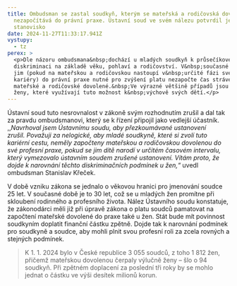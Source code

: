 ```yaml
---
title: Ombudsman se zastal soudkyň, kterým se mateřská a rodičovská dovolená
  nezapočítává do právní praxe. Ústavní soud ve svém nálezu potvrdil jeho
  stanovisko
date: 2024-11-27T11:33:17.941Z
vystupy:
  - tz
perex: >
  <p>Dle názoru ombudsmana&nbsp;dochází u mladých soudkyň k průsečíkové
  diskriminaci na základě věku, pohlaví a rodičovství. V&nbsp;současné době se
  jim (pokud na mateřskou a rodičovskou nastoupí v&nbsp;určité fázi své pracovní
  kariéry) do právní praxe nutné pro zvýšení platu nezapočte čas strávený na
  mateřské a rodičovské dovolené.&nbsp;Ve výrazné většině případů jsou to právě
  ženy, které využívají tuto možnost k&nbsp;výchově svých dětí.</p>
---
```

<p>Ústavní soud tuto nesrovnalost v&nbsp;zákoně svým rozhodnutím zrušil a dal tak za pravdu ombudsmanovi, který se k řízení připojil jako vedlejší účastník. ,,<em>Navrhoval jsem Ústavnímu soudu, aby přezkoumávané ustanovení zrušil.&nbsp;Považuji za nelogické, aby mladé soudkyně, které si zvolí tuto kariérní cestu, neměly započteny mateřskou a rodičovskou dovolenou do své profesní praxe, pokud se jim dítě narodí v&nbsp;určitém časovém intervalu, který vymezovalo ústavním soudem zrušené ustanovení. Vítám proto, že dojde k&nbsp;narovnání těchto diskriminačních podmínek u žen,&ldquo; </em>uvedl ombudsman Stanislav Křeček.</p>

<p>V&nbsp;době vzniku zákona se jednalo o věkovou hranici pro jmenování soudce 25 let. V&nbsp;současné době je to 30 let, což se u mladých žen promítne při skloubení rodinného a profesního života. Nález Ústavního soudu konstatuje, že zákonodárci měli již při úpravě zákona o platu soudců pamatovat na započtení mateřské dovolené do praxe také u žen. Stát bude mít povinnost soudkyním doplatit finanční částku zpětně.<em> </em>Dojde tak k&nbsp;narovnání podmínek pro soudkyně a soudce, aby mohli plnit svou profesní roli za zcela rovných a stejných podmínek.</p>

<blockquote>
<p>K&nbsp;1. 1. 2024 bylo v&nbsp;České republice 3&nbsp;055 soudců, z&nbsp;toho 1&nbsp;812 žen, přičemž mateřskou dovolenou čerpaly výlučně ženy &ndash; šlo o 94 soudkyň. Při zpětném doplacení za poslední tři roky by se mohlo jednat o částku ve výši desítek milionů korun.</p>
</blockquote>
